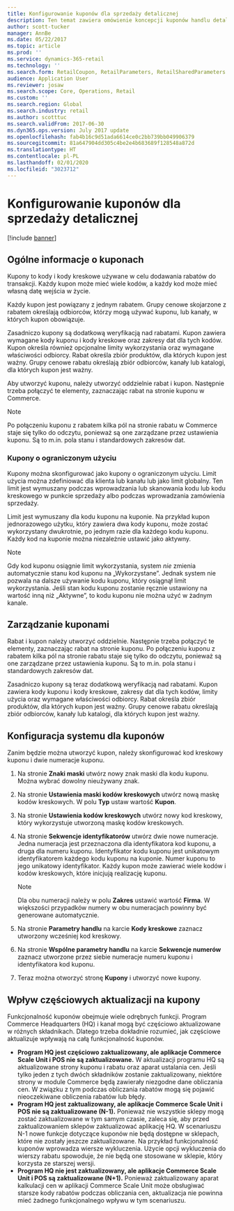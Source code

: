 ```yaml
---
title: Konfigurowanie kuponów dla sprzedaży detalicznej
description: Ten temat zawiera omówienie koncepcji kuponów handlu detalicznego oraz wyjaśnienie, jak je konfigurować.
author: scott-tucker
manager: AnnBe
ms.date: 05/22/2017
ms.topic: article
ms.prod: ''
ms.service: dynamics-365-retail
ms.technology: ''
ms.search.form: RetailCoupon, RetailParameters, RetailSharedParameters
audience: Application User
ms.reviewer: josaw
ms.search.scope: Core, Operations, Retail
ms.custom: ''
ms.search.region: Global
ms.search.industry: retail
ms.author: scotttuc
ms.search.validFrom: 2017-06-30
ms.dyn365.ops.version: July 2017 update
ms.openlocfilehash: fab4b16c9d51ada6614ce0c2bb739bb049906379
ms.sourcegitcommit: 81a647904dd305c4be2e4b683689f128548a872d
ms.translationtype: HT
ms.contentlocale: pl-PL
ms.lasthandoff: 02/01/2020
ms.locfileid: "3023712"
---
```

# <a name="set-up-coupons-for-retail-sales"></a>Konfigurowanie kuponów dla sprzedaży detalicznej

[!include [banner](includes/banner.md)]

## <a name="overview-of-coupons"></a>Ogólne informacje o kuponach

Kupony to kody i kody kreskowe używane w celu dodawania rabatów do transakcji. Każdy kupon może mieć wiele kodów, a każdy kod może mieć własną datę wejścia w życie.

Każdy kupon jest powiązany z jednym rabatem. Grupy cenowe skojarzone z rabatem określają odbiorców, którzy mogą używać kuponu, lub kanały, w których kupon obowiązuje.

Zasadniczo kupony są dodatkową weryfikacją nad rabatami. Kupon zawiera wymagane kody kuponu i kody kreskowe oraz zakresy dat dla tych kodów. Kupon określa również opcjonalne limity wykorzystania oraz wymagane właściwości odbiorcy. Rabat określa zbiór produktów, dla których kupon jest ważny. Grupy cenowe rabatu określają zbiór odbiorców, kanały lub katalogi, dla których kupon jest ważny.

Aby utworzyć kuponu, należy utworzyć oddzielnie rabat i kupon. Następnie trzeba połączyć te elementy, zaznaczając rabat na stronie kuponu w Commerce.

> [!NOTE]
> Po połączeniu kuponu z rabatem kilka pól na stronie rabatu w Commerce staje się tylko do odczytu, ponieważ są one zarządzane przez ustawienia kuponu. Są to m.in. pola stanu i standardowych zakresów dat.

### <a name="limited-use-coupons"></a>Kupony o ograniczonym użyciu

Kupony można skonfigurować jako kupony o ograniczonym użyciu. Limit użycia można zdefiniować dla klienta lub kanału lub jako limit globalny. Ten limit jest wymuszany podczas wprowadzania lub skanowania kodu lub kodu kreskowego w punkcie sprzedaży albo podczas wprowadzania zamówienia sprzedaży.

Limit jest wymuszany dla kodu kuponu na kuponie. Na przykład kupon jednorazowego użytku, który zawiera dwa kody kuponu, może zostać wykorzystany dwukrotnie, po jednym razie dla każdego kodu kuponu. Każdy kod na kuponie można niezależnie ustawić jako aktywny.

> [!NOTE]
> Gdy kod kuponu osiągnie limit wykorzystania, system *nie* zmienia automatycznie stanu kod kuponu na „Wykorzystane”. Jednak system nie pozwala na dalsze używanie kodu kuponu, który osiągnął limit wykorzystania. Jeśli stan kodu kuponu zostanie ręcznie ustawiony na wartość inną niż „Aktywne”, to kodu kuponu nie można użyć w żadnym kanale.

## <a name="managing-coupons"></a>Zarządzanie kuponami

Rabat i kupon należy utworzyć oddzielnie. Następnie trzeba połączyć te elementy, zaznaczając rabat na stronie kuponu. Po połączeniu kuponu z rabatem kilka pól na stronie rabatu staje się tylko do odczytu, ponieważ są one zarządzane przez ustawienia kuponu. Są to m.in. pola stanu i standardowych zakresów dat.

Zasadniczo kupony są teraz dodatkową weryfikacją nad rabatami. Kupon zawiera kody kuponu i kody kreskowe, zakresy dat dla tych kodów, limity użycia oraz wymagane właściwości odbiorcy. Rabat określa zbiór produktów, dla których kupon jest ważny. Grupy cenowe rabatu określają zbiór odbiorców, kanały lub katalogi, dla których kupon jest ważny.

## <a name="system-setup-for-coupons"></a>Konfiguracja systemu dla kuponów

Zanim będzie można utworzyć kupon, należy skonfigurować kod kreskowy kuponu i dwie numeracje kuponu.

1. Na stronie **Znaki maski** utwórz nowy znak maski dla kodu kuponu. Można wybrać dowolny nieużywany znak.
2. Na stronie **Ustawienia maski kodów kreskowych** utwórz nową maskę kodów kreskowych. W polu **Typ** ustaw wartość **Kupon**.
3. Na stronie **Ustawienia kodów kreskowych** utwórz nowy kod kreskowy, który wykorzystuje utworzoną maskę kodów kreskowych.
4. Na stronie **Sekwencje identyfikatorów** utwórz dwie nowe numeracje. Jedna numeracja jest przeznaczona dla identyfikatora kod kuponu, a druga dla numeru kuponu. Identyfikator kodu kuponu jest unikatowym identyfikatorem każdego kodu kuponu na kuponie. Numer kuponu to jego unikatowy identyfikator. Każdy kupon może zawierać wiele kodów i kodów kreskowych, które inicjują realizację kuponu.

    > [!NOTE]
    > Dla obu numeracji należy w polu **Zakres** ustawić wartość **Firma**. W większości przypadków numery w obu numeracjach powinny być generowane automatycznie.

5. Na stronie **Parametry handlu** na karcie **Kody kreskowe** zaznacz utworzony wcześniej kod kreskowy.
6. Na stronie **Wspólne parametry handlu** na karcie **Sekwencje numerów** zaznacz utworzone przez siebie numeracje numeru kuponu i identyfikatora kod kuponu.
7. Teraz można otworzyć stronę **Kupony** i utworzyć nowe kupony.

## <a name="the-effect-of-partial-updates-on-coupons"></a>Wpływ częściowych aktualizacji na kupony

Funkcjonalność kuponów obejmuje wiele odrębnych funkcji. Program Commerce Headquarters (HQ) i kanał mogą być częściowo aktualizowane w różnych składnikach. Dlatego trzeba dokładnie rozumieć, jak częściowe aktualizuje wpływają na całą funkcjonalność kuponów.

- **Program HQ jest częściowo zaktualizowany, ale aplikacje Commerce Scale Unit i POS nie są zaktualizowane.** W aktualizacji programu HQ są aktualizowane strony kuponu i rabatu oraz aparat ustalania cen. Jeśli tylko jeden z tych dwóch składników zostanie zaktualizowany, niektóre strony w module Commerce będą zawierały niezgodne dane obliczania cen. W związku z tym podczas obliczania rabatów mogą się pojawić nieoczekiwane obliczenia rabatów lub błędy.
- **Program HQ jest zaktualizowany, ale aplikacje Commerce Scale Unit i POS nie są zaktualizowane (N-1).** Ponieważ nie wszystkie sklepy mogą zostać zaktualizowane w tym samym czasie, zaleca się, aby przed zaktualizowaniem sklepów zaktualizować aplikację HQ. W scenariuszu N-1 nowe funkcje dotyczące kuponów nie będą dostępne w sklepach, które nie zostały jeszcze zaktualizowane. Na przykład funkcjonalność kuponów wprowadza wiersze wykluczenia. Użycie opcji wykluczenia do wierszy rabatu spowoduje, że nie będą one stosowane w sklepie, który korzysta ze starszej wersji.
- **Program HQ nie jest zaktualizowany, ale aplikacje Commerce Scale Unit i POS są zaktualizowane (N+1).** Ponieważ zaktualizowany aparat kalkulacji cen w aplikacji Commerce Scale Unit może obsługiwać starsze kody rabatów podczas obliczania cen, aktualizacja nie powinna mieć żadnego funkcjonalnego wpływu w tym scenariuszu.
